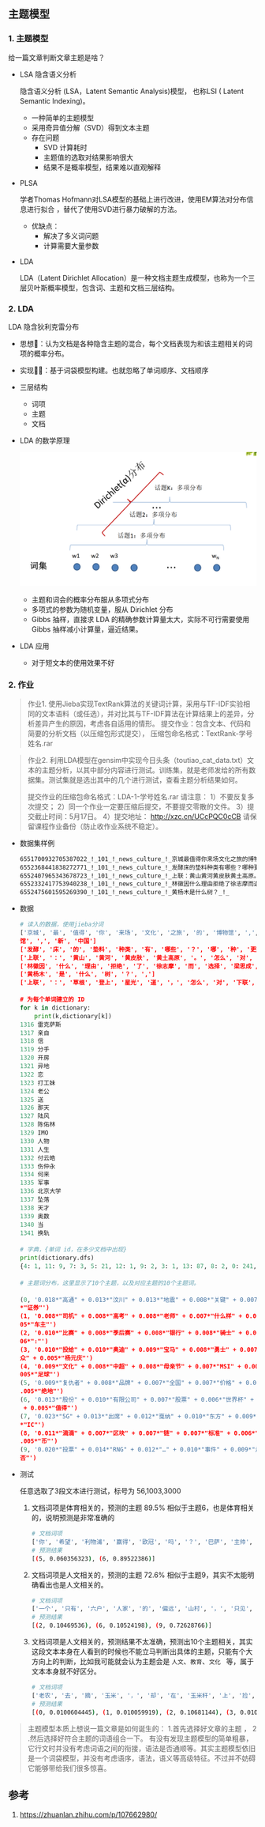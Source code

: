 ## 主题模型

### 1.  主题模型

给一篇文章判断文章主题是啥？

- LSA 隐含语义分析 

  隐含语义分析 (LSA，Latent Semantic Analysis)模型， 也称LSI ( Latent Semantic Indexing)。

  - 一种简单的主题模型
  - 采用奇异值分解（SVD）得到文本主题
  - 存在问题
    - SVD 计算耗时
    - 主题值的选取对结果影响很大
    - 结果不是概率模型，结果难以直观解释

- PLSA

  学者Thomas Hofmann对LSA模型的基础上进行改进，使用EM算法对分布信息进行拟合 ，替代了使用SVD进行暴力破解的方法。

  - 优缺点：
    - 解决了多义词问题
    - 计算需要大量参数

- LDA

  LDA（Latent Dirichlet Allocation）是一种文档主题生成模型，也称为一个三层贝叶斯概率模型，包含词、主题和文档三层结构。

### 2. LDA

LDA 隐含狄利克雷分布

- 思想:thinking:：认为文档是各种隐含主题的混合，每个文档表现为和该主题相关的词项的概率分布。

- 实现:woman_office_worker:：基于词袋模型构建。也就忽略了单词顺序、文档顺序

- 三层结构

  - 词项
  - 主题
  - 文档

- LDA 的数学原理

  ![](imgs/9_lda_thesis.png)

  - 主题和词会的概率分布服从多项式分布
  - 多项式的参数为随机变量，服从 Dirichlet 分布
  - Gibbs 抽样，直接求 LDA 的精确参数计算量太大，实际不可行需要使用 Gibbs 抽样减小计算量，逼近结果。

- LDA 应用

  - 对于短文本的使用效果不好

### 2. 作业

> 作业1.   使用Jieba实现TextRank算法的关键词计算，采用与TF-IDF实验相同的文本语料（或任选），并对比其与TF-IDF算法在计算结果上的差异，分析差异产生的原因，考虑各自适用的情形。  提交作业：包含文本、代码和简要的分析文档（以压缩包形式提交）， 压缩包命名格式：TextRank-学号姓名.rar


> 作业2.  利用LDA模型在gensim中实现今日头条（toutiao_cat_data.txt）文本的主题分析，以其中部分内容进行测试。训练集，就是老师发给的所有数据集。测试集就是选出其中的几个进行测试，查看主题分析结果如何。
>
> 提交作业的压缩包命名格式：LDA-1-学号姓名.rar
> 请注意：
> 1）不要反复多次提交；
> 2）同一个作业一定要压缩后提交，不要提交零散的文件。
> 3）提交截止时间：5月17日。
> 4）提交地址：
> http://xzc.cn/UCcPQC0cCB
> 请保留课程作业备份（防止收作业系统不稳定）。

- 数据集样例

  ```bash
  6551700932705387022_!_101_!_news_culture_!_京城最值得你来场文化之旅的博物馆_!_保利集团,马未都,中国科学技术馆,博物馆,新中国
  6552368441838272771_!_101_!_news_culture_!_发酵床的垫料种类有哪些？哪种更好？_!_
  6552407965343678723_!_101_!_news_culture_!_上联：黄山黄河黄皮肤黄土高原。怎么对下联？_!_
  6552332417753940238_!_101_!_news_culture_!_林徽因什么理由拒绝了徐志摩而选择梁思成为终身伴侣？_!_
  6552475601595269390_!_101_!_news_culture_!_黄杨木是什么树？_!_
  ```

- 数据

  ```python
  # 读入的数据，使用jieba分词
  ['京城', '最', '值得', '你', '来场', '文化', '之旅', '的', '博物馆', ',', '保利', '集团', ',', '马未', '都', ',', '中国科学技术馆', ',', '博物
  馆', ',', '新', '中国']
  ['发酵', '床', '的', '垫料', '种类', '有', '哪些', '？', '哪', '种', '更好', '？', ',']
  ['上联', '：', '黄山', '黄河', '黄皮肤', '黄土高原', '。', '怎么', '对', '下联', '？', ',']
  ['林徽因', '什么', '理由', '拒绝', '了', '徐志摩', '而', '选择', '梁思成', '为', '终身伴侣', '？', ',']
  ['黄杨木', '是', '什么', '树', '？', ',']
  ['上联', '：', '草根', '登上', '星光', '道', '，', '怎么', '对', '下联', '？', ',']
  
  # 为每个单词建立的 ID 
  for k in dictionary:
      print(k,dictionary[k])
  1316 雷克萨斯
  1317 亲自
  1318 信
  1319 分手
  1320 开房
  1321 异地
  1322 恋
  1323 打工妹
  1324 老公
  1325 送
  1326 那天
  1327 陆风
  1328 陈佑林
  1329 IMO
  1330 人物
  1331 人生
  1332 付云皓
  1333 伤仲永
  1334 何来
  1335 军事
  1336 北京大学
  1337 坠落
  1338 天才
  1339 奥数
  1340 当
  1341 换轨
  
  # 字典，{单词 id，在多少文档中出现}
  print(dictionary.dfs)
  {4: 1, 11: 9, 7: 3, 5: 21, 12: 1, 9: 2, 3: 1, 13: 87, 8: 2, 0: 241, 6: 2, 15: 4, 16: 1, 14: 10, 2: 1, 10: 7, 1: 12, 17: 1, 21: 1, 20: 1, 25: 1, 23: 19, 19: 9, 26: 123, 18: 4, 24: 1, 22: 1, 28: 8, 36: 29, 33: 1, 34: 1, 35: 1, 32: 1, 27: 4, 31: 21, 30: 7, 29: 9, 42: 1, 39: 17, 44: 1, 41: 1, 38: 26, 40: 1, 46: 2, 47: 4, 43: 1, 37: 6, 45: 1, 50: 1, 4
   
  # 主题词分布，这里显示了10个主题，以及对应主题的10个主题词。
   
  (0, '0.018*"高通" + 0.013*"汶川" + 0.013*"地震" + 0.008*"关键" + 0.007*"号" + 0.007*"书法" + 0.006*"航母" + 0.006*"妈妈" + 0.006*"战争" + 0.005               
  *"证券"')                                                                                                                                      
  (1, '0.008*"司机" + 0.008*"高考" + 0.008*"老师" + 0.007*"什么样" + 0.007*"过后" + 0.006*"风暴" + 0.006*"应该" + 0.006*"微信" + 0.005*"拿" + 0.0                
  05*"车主"')                                                                                                                                    
  (2, '0.010*"比赛" + 0.008*"季后赛" + 0.008*"银行" + 0.008*"骑士" + 0.008*"教师" + 0.008*"基金" + 0.007*"。" + 0.007*"总统" + 0.006*"凯西" + 0.0                
  06*":"')                                                                                                                                     
  (3, '0.010*"投给" + 0.010*"奥迪" + 0.009*"宝马" + 0.008*"勇士" + 0.007*"凯尔特人" + 0.007*"发动机" + 0.007*"权利" + 0.006*"网约车" + 0.006*"大                    
  众" + 0.005*"杨元庆"')                                                                                                                           
  (4, '0.009*"文化" + 0.008*"中超" + 0.008*"母亲节" + 0.007*"MSI" + 0.007*"丰田" + 0.007*"广州" + 0.006*"联赛" + 0.006*"恒大" + 0.006*"直播" + 0.               
  005*"足球"')                                                                                                                                   
  (5, '0.009*"复仇者" + 0.008*"品牌" + 0.007*"全国" + 0.007*"价格" + 0.006*"黄金" + 0.006*"按照" + 0.006*"意愿" + 0.005*"苹果" + 0.005*"掀起" + 0                 
  .005*"绝地"')                                                                                                                                  
  (6, '0.013*"股份" + 0.010*"有限公司" + 0.007*"股票" + 0.006*"世界杯" + 0.006*"球员" + 0.005*"关于" + 0.005*"进入" + 0.005*"教练" + 0.005*"战队"                   
   + 0.005*"值得"')                                                                                                                              
  (7, '0.023*"5G" + 0.013*"出席" + 0.012*"戛纳" + 0.010*"东方" + 0.009*"喜欢" + 0.008*"印度" + 0.008*"今后" + 0.006*"韩国" + 0.006*"机场" + 0.006              
  *"IC"')                                                                                                                                      
  (8, '0.011*"滴滴" + 0.007*"区块" + 0.007*"链" + 0.007*"标准" + 0.006*"范冰冰" + 0.006*"新能源" + 0.006*"学校" + 0.006*"平台" + 0.006*"经济" + 0                 
  .005*"币"')                                                                                                                                   
  (9, '0.020*"投票" + 0.014*"RNG" + 0.012*"…" + 0.010*"事件" + 0.009*"走" + 0.008*"票" + 0.007*"日子" + 0.007*"电影节" + 0.007*"KZ" + 0.006*"是            
  否"')                                                                                                                                 
  ```

- 测试

  任意选取了3段文本进行测试，标号为 56,1003,3000

  1. 文档词项是体育相关的，预测的主题 89.5% 相似于主题6，也是体育相关的，说明预测是非常准确的

     ```bash
     # 文档词项
     ['你', '希望', '利物浦', '赢得', '欧冠', '吗', '？', '巴萨', '主帅', '巴尔', '韦德', '的', '回答', '耐人寻味', ',', '双冠王', ',', '欧冠', '赛场', ',', '贝里', '索', ',', '巴尔', '韦德', ',', '欧冠', '冠军']
     # 预测结果
     [(5, 0.060356323), (6, 0.89522386)]
     ```

  2. 文档词项是人文相关的，预测的主题 72.6% 相似于主题9，其实不太能明确看出也是人文相关的。

     ```bash
     # 文档词项
     ['一个', '只有', '六户', '人家', '的', '偏远', '山村', '，', '只见', '到', '三户', '，', '看看', '都', '拍', '到', '了', '些', '什么', '？', ',', '运城市', ',', '女主人', ',', '秦', '四海', ',', '外孙女']
     # 预测结果
     [(2, 0.10469536), (6, 0.10524198), (9, 0.72628766)]
     ```

  3. 文档词项是人文相关的，预测结果不太准确，预测出10个主题相关，其实这段文本本身在人看到的时候也不能立马判断出具体的主题，只能有个大方向上的判断，比如我可能就会认为主题会是 `人文`、`教育`、`文化 ` 等，属于文本本身就不好区分。

     ```bash
     # 文档词项
     ['老农', '去', '摘', '玉米', '，', '却', '在', '玉米秆', '上', '捡', '到', '很多', '现金', '，', '让', '人', '哭笑不得', ',', '玉米', ',', '农家乐', ',', '玉米秆']
     # 预测结果
     [(0, 0.0100604445), (1, 0.010059919), (2, 0.10681144), (3, 0.010060231), (4, 0.3698613), (5, 0.010059919), (6, 0.11463835), (7, 0.24902608), (8, 0.10936193), (9, 0.010060345)]
     ```


> 主题模型本质上想说一篇文章是如何诞生的： 1.首先选择好文章的主题 ， 2 .然后选择好符合主题的词语组合一下。  有没有发现主题模型的简单粗暴，它行文时并没有考虑词语之间的衔接，语法是否通顺等。其实主题模型依旧是一个词袋模型，并没有考虑语序，语法，语义等高级特征。不过并不妨碍它能够带给我们很多惊喜。

## 参考

1. https://zhuanlan.zhihu.com/p/107662980/